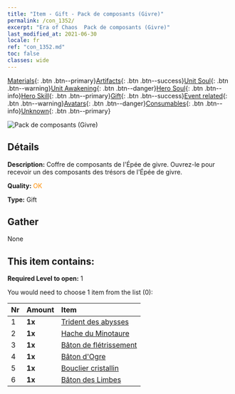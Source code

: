 ```yaml
---
title: "Item - Gift - Pack de composants (Givre)"
permalink: /con_1352/
excerpt: "Era of Chaos  Pack de composants (Givre)"
last_modified_at: 2021-06-30
locale: fr
ref: "con_1352.md"
toc: false
classes: wide
---
```

 [Materials](/ItemsFR/){: .btn .btn--primary}[Artifacts](/ItemsFR/Artifacts/){: .btn .btn--success}[Unit Soul](/ItemsFR/UnitSoul/){: .btn .btn--warning}[Unit Awakening](/ItemsFR/UnitAwakening/){: .btn .btn--danger}[Hero Soul](/ItemsFR/HeroSoul/){: .btn .btn--info}[Hero Skill](/ItemsFR/HeroSkill/){: .btn .btn--primary}[Gift](/ItemsFR/Gift/){: .btn .btn--success}[Event related](/ItemsFR/Events/){: .btn .btn--warning}[Avatars](/ItemsFR/Avatars/){: .btn .btn--danger}[Consumables](/ItemsFR/Consumables/){: .btn .btn--info}[Unknown](/ItemsFR/Unknown/){: .btn .btn--primary}

 ![Pack de composants (Givre)](/images/t/i_906029.png)

## Détails
 **Description:** Coffre de composants de l'Épée de givre. Ouvrez-le pour recevoir un des composants des trésors de l'Épée de givre.

 **Quality:** <span style="color: #FF8C00">OK</span>

 **Type:** Gift

## Gather

  None

## This item contains:

 **Required Level to open:** 1

 You would need to choose 1 item from the list (0):

  | Nr | Amount |     Item    |
  |:---|:-------|:------------|
  | 1 |  **1x** | [Trident des abysses](/ItemsFR/art_160/) |  | 
  | 2 |  **1x** | [Hache du Minotaure](/ItemsFR/art_161/) |  | 
  | 3 |  **1x** | [Bâton de flétrissement](/ItemsFR/art_162/) |  | 
  | 4 |  **1x** | [Bâton d'Ogre](/ItemsFR/art_163/) |  | 
  | 5 |  **1x** | [Bouclier cristallin](/ItemsFR/art_164/) |  | 
  | 6 |  **1x** | [Bâton des Limbes](/ItemsFR/art_165/) |  | 
